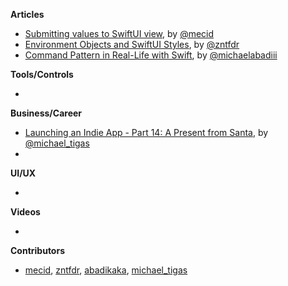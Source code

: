 
**Articles**

* [Submitting values to SwiftUI view](https://swiftwithmajid.com/2021/07/21/submitting-values-to-swiftui-view/), by [@mecid](https://twitter.com/mecid)
* [Environment Objects and SwiftUI Styles](https://www.fivestars.blog/articles/environment-objects-and-swiftui-styles/), by [@zntfdr](https://twitter.com/zntfdr)
* [Command Pattern in Real-Life with Swift](https://michaelabadi.com/articles/command-pattern-swift/), by [@michaelabadiii](https://twitter.com/michaelabadiii)

**Tools/Controls**

* 

**Business/Career**
* [Launching an Indie App - Part 14: A Present from Santa](https://heyimakeapps.com/blog/launching-an-indie-app-part-14-a-present-from-santa), by [@michael_tigas](https://twitter.com/michael_tigas)
* 

**UI/UX**

* 

**Videos**

* 

**Contributors**

* [mecid](https://github.com/mecid), [zntfdr](https://github.com/zntfdr), [abadikaka](https://github.com/abadikaka), [michael_tigas](https://github.com/teeeeeegz)
